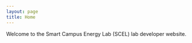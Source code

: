 ```yaml
---
layout: page
title: Home
---
```


Welcome to the Smart Campus Energy Lab (SCEL) lab developer website. 

